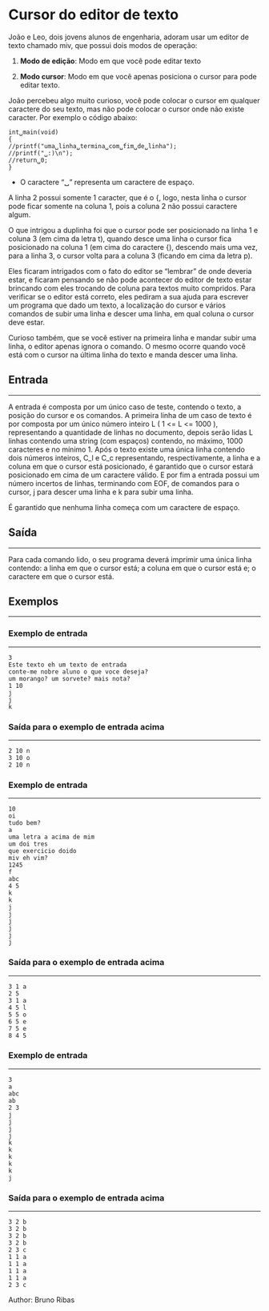 # Cursor do editor de texto

João e Leo, dois jovens alunos de engenharia, adoram usar um editor de texto chamado miv, que possui dois modos de operação:

1. **Modo de edição**: Modo em que você pode editar texto

2. **Modo cursor**: Modo em que você apenas posiciona o cursor para pode editar texto.

João percebeu algo muito curioso, você pode colocar o cursor em qualquer caractere do seu texto, mas não pode colocar o cursor onde não existe caracter. Por exemplo o código abaixo:

    int␣main(void)
    {
    //printf("uma␣linha␣termina␣com␣fim␣de␣linha");
    //printf("␣:)\n");
    //return␣0;
    }

* O caractere “␣” representa um caractere de espaço.

A linha 2 possui somente 1 caracter, que é o {, logo, nesta linha o cursor pode ficar somente na coluna 1, pois a coluna 2 não possui caractere algum.

O que intrigou a duplinha foi que o cursor pode ser posicionado na linha 1 e coluna 3 (em cima da letra t), quando desce uma linha o cursor fica posicionado na coluna 1 (em cima do caractere {), descendo mais uma vez, para a linha 3, o cursor volta para a coluna 3 (ficando em cima da letra p).

Eles ficaram intrigados com o fato do editor se “lembrar” de onde deveria estar, e ficaram pensando se não pode acontecer do editor de texto estar brincando com eles trocando de coluna para textos muito compridos. Para verificar se o editor está correto, eles pediram a sua ajuda para escrever um programa que dado um texto, a localização do cursor e vários comandos de subir uma linha e descer uma linha, em qual coluna o cursor deve estar.

Curioso também, que se você estiver na primeira linha e mandar subir uma linha, o editor apenas ignora o comando. O mesmo ocorre quando você está com o cursor na última linha do texto e manda descer uma linha.

## Entrada
---
A entrada é composta por um único caso de teste, contendo o texto, a posição do cursor e os comandos. A primeira linha de um caso de texto é por composta por um único número inteiro L ( 1 <= L <= 1000 ), representando a quantidade de linhas no documento, depois serão lidas L linhas contendo uma string (com espaços) contendo, no máximo, 1000 caracteres e no mínimo 1. Após o texto existe uma única linha contendo dois números inteiros, C_l e C_c representando, respectivamente, a linha e a coluna em que o cursor está posicionado, é garantido que o cursor estará posicionado em cima de um caractere válido. E por fim a entrada possui um número incertos de linhas, terminando com EOF, de comandos para o cursor, j para descer uma linha e k para subir uma linha.

É garantido que nenhuma linha começa com um caractere de espaço.

## Saída
---
Para cada comando lido, o seu programa deverá imprimir uma única linha contendo: a linha em que o cursor está; a coluna em que o cursor está e; o caractere em que o cursor está.

## Exemplos
---
### Exemplo de entrada
---
    3
    Este texto eh um texto de entrada
    conte-me nobre aluno o que voce deseja?
    um morango? um sorvete? mais nota?
    1 10
    j
    j
    k

### Saída para o exemplo de entrada acima
---
    2 10 n
    3 10 o
    2 10 n

### Exemplo de entrada
---
    10
    oi
    tudo bem?
    a
    uma letra a acima de mim
    um doi tres
    que exercicio doido
    miv eh vim?
    1245
    f
    abc
    4 5
    k
    k
    j
    j
    j
    j
    j
    j

### Saída para o exemplo de entrada acima
---
    3 1 a
    2 5
    3 1 a
    4 5 l
    5 5 o
    6 5 e
    7 5 e
    8 4 5

### Exemplo de entrada
---
    3
    a
    abc
    ab
    2 3
    j
    j
    j
    j
    k
    k
    k
    k
    k
    j

### Saída para o exemplo de entrada acima
---
    3 2 b
    3 2 b
    3 2 b
    3 2 b
    2 3 c
    1 1 a
    1 1 a
    1 1 a
    1 1 a
    2 3 c
Author: Bruno Ribas